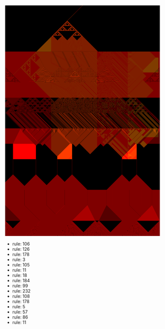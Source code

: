 ![photo](./output.png) 
 * rule: 106
* rule: 126
* rule: 178
* rule: 3
* rule: 105
* rule: 11
* rule: 18
* rule: 184
* rule: 99
* rule: 232
* rule: 108
* rule: 178
* rule: 5
* rule: 57
* rule: 86
* rule: 11

